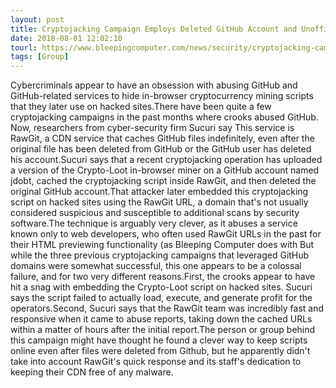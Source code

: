 ```yaml
---
layout: post
title: Cryptojacking Campaign Employs Deleted GitHub Account and Unofficial GitHub CDN
date: 2018-08-01 12:02:10
tourl: https://www.bleepingcomputer.com/news/security/cryptojacking-campaign-employs-deleted-github-account-and-unofficial-github-cdn/
tags: [Group]
---
```

Cybercriminals appear to have an obsession with abusing GitHub and GitHub-related services to hide in-browser cryptocurrency mining scripts that they later use on hacked sites.There have been quite a few cryptojacking campaigns in the past months where crooks abused GitHub. Now, researchers from cyber-security firm Sucuri say This service is RawGit, a CDN service that caches GitHub files indefinitely, even after the original file has been deleted from GitHub or the GitHub user has deleted his account.Sucuri says that a recent cryptojacking operation has uploaded a version of the Crypto-Loot in-browser miner on a GitHub account named jdobt, cached the cryptojacking script inside RawGit, and then deleted the original GitHub account.That attacker later embedded this cryptojacking script on hacked sites using the RawGit URL, a domain that's not usually considered suspicious and susceptible to additional scans by security software.The technique is arguably very clever, as it abuses a service known only to web developers, who often used RawGit URLs in the past for their HTML previewing functionality (as Bleeping Computer does with But while the three previous cryptojacking campaigns that leveraged GitHub domains were somewhat successful, this one appears to be a colossal failure, and for two very different reasons.First, the crooks appear to have hit a snag with embedding the Crypto-Loot script on hacked sites. Sucuri says the script failed to actually load, execute, and generate profit for the operators.Second, Sucuri says that the RawGit team was incredibly fast and responsive when it came to abuse reports, taking down the cached URLs within a matter of hours after the initial report.The person or group behind this campaign might have thought he found a clever way to keep scripts online even after files were deleted from Github, but he apparently didn't take into account RawGit's quick response and its staff's dedication to keeping their CDN free of any malware.